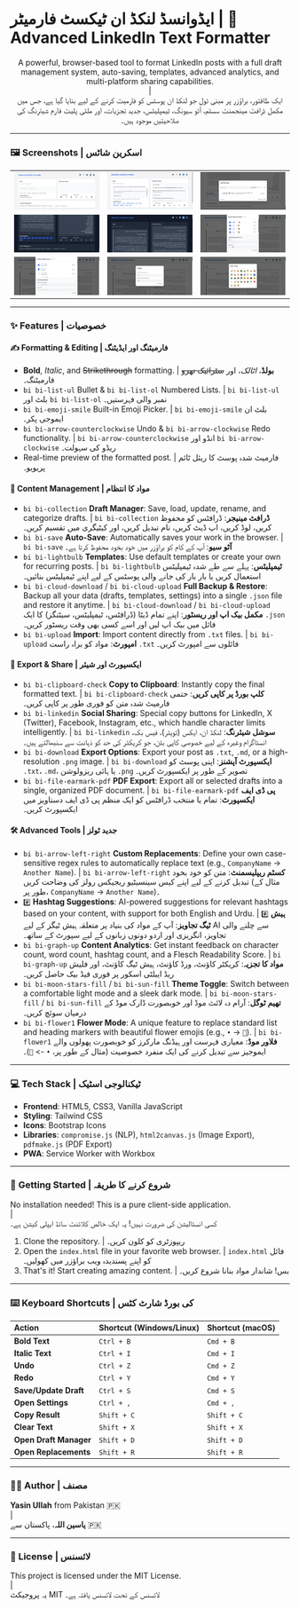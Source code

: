 #  ایڈوانسڈ لنکڈ ان ٹیکسٹ فارمیٹر | 🚀 Advanced LinkedIn Text Formatter

<p align="center">
  A powerful, browser-based tool to format LinkedIn posts with a full draft management system, auto-saving, templates, advanced analytics, and multi-platform sharing capabilities.
  <br> | <br>
  ایک طاقتور، براؤزر پر مبنی ٹول جو لنکڈ ان پوسٹس کو فارمیٹ کرنے کے لیے بنایا گیا ہے، جس میں مکمل ڈرافٹ مینجمنٹ سسٹم، آٹو سیونگ، ٹیمپلیٹس، جدید تجزیات، اور ملٹی پلیٹ فارم شیئرنگ کی صلاحیتیں موجود ہیں۔
</p>

---

### 🖼️ **Screenshots | اسکرین شاٹس**

<table>
  <tr>
    <td align="center"><img src="pic (1).png" width="100%"></td>
    <td align="center"><img src="pic (2).png" width="100%"></td>
    <td align="center"><img src="pic (3).png" width="100%"></td>
  </tr>
  <tr>
    <td align="center"><img src="pic (4).png" width="100%"></td>
    <td align="center"><img src="pic (5).png" width="100%"></td>
    <td align="center"><img src="pic (6).png" width="100%"></td>
  </tr>
    <tr>
    <td align="center"><img src="pic (7).png" width="100%"></td>
    <td align="center"><img src="pic (8).png" width="100%"></td>
    <td align="center"><img src="pic (9).png" width="100%"></td>
  </tr>
</table>

---

### ✨ **Features | خصوصیات**

#### ✍️ **Formatting & Editing | فارمیٹنگ اور ایڈیٹنگ**
- **Bold**, *Italic*, and ~~Strikethrough~~ formatting. | **بولڈ**، *اٹالک*، اور ~~سٹرائیک تھرو~~ فارمیٹنگ۔
- `bi bi-list-ul` Bullet & `bi bi-list-ol` Numbered Lists. | `bi bi-list-ul` بلٹ اور `bi bi-list-ol` نمبر والی فہرستیں۔
- `bi bi-emoji-smile` Built-in Emoji Picker. | `bi bi-emoji-smile` بلٹ ان ایموجی پکر۔
- `bi bi-arrow-counterclockwise` Undo & `bi bi-arrow-clockwise` Redo functionality. | `bi bi-arrow-counterclockwise` انڈو اور `bi bi-arrow-clockwise` ریڈو کی سہولت۔
- Real-time preview of the formatted post. | فارمیٹ شدہ پوسٹ کا ریئل ٹائم پریویو۔

#### 📂 **Content Management | مواد کا انتظام**
- `bi bi-collection` **Draft Manager**: Save, load, update, rename, and categorize drafts. | `bi bi-collection` **ڈرافٹ مینیجر**: ڈرافٹس کو محفوظ کریں، لوڈ کریں، اپ ڈیٹ کریں، نام تبدیل کریں، اور کیٹیگری میں تقسیم کریں۔
- `bi bi-save` **Auto-Save**: Automatically saves your work in the browser. | `bi bi-save` **آٹو سیو**: آپ کے کام کو براؤزر میں خود بخود محفوظ کرتا ہے۔
- `bi bi-lightbulb` **Templates**: Use default templates or create your own for recurring posts. | `bi bi-lightbulb` **ٹیمپلیٹس**: پہلے سے طے شدہ ٹیمپلیٹس استعمال کریں یا بار بار کی جانے والی پوسٹس کے لیے اپنے ٹیمپلیٹس بنائیں۔
- `bi bi-cloud-download` / `bi bi-cloud-upload` **Full Backup & Restore**: Backup all your data (drafts, templates, settings) into a single `.json` file and restore it anytime. | `bi bi-cloud-download` / `bi bi-cloud-upload` **مکمل بیک اپ اور ریسٹور**: اپنے تمام ڈیٹا (ڈرافٹس، ٹیمپلیٹس، سیٹنگز) کا ایک `.json` فائل میں بیک اپ لیں اور اسے کسی بھی وقت ریسٹور کریں۔
- `bi bi-upload` **Import**: Import content directly from `.txt` files. | `bi bi-upload` **امپورٹ**: مواد کو براہ راست `.txt` فائلوں سے امپورٹ کریں۔

#### 🚀 **Export & Share | ایکسپورٹ اور شیئر**
- `bi bi-clipboard-check` **Copy to Clipboard**: Instantly copy the final formatted text. | `bi bi-clipboard-check` **کلپ بورڈ پر کاپی کریں**: حتمی فارمیٹ شدہ متن کو فوری طور پر کاپی کریں۔
- `bi bi-linkedin` **Social Sharing**: Special copy buttons for LinkedIn, X (Twitter), Facebook, Instagram, etc., which handle character limits intelligently. | `bi bi-linkedin` **سوشل شیئرنگ**: لنکڈ ان، ایکس (ٹویٹر)، فیس بک، انسٹاگرام وغیرہ کے لیے خصوصی کاپی بٹن، جو کریکٹر کی حد کو ذہانت سے سنبھالتے ہیں۔
- `bi bi-download` **Export Options**: Export your post as `.txt`, `.md`, or a high-resolution `.png` image. | `bi bi-download` **ایکسپورٹ آپشنز**: اپنی پوسٹ کو `.txt`، `.md`، یا ہائی ریزولوشن `.png` تصویر کے طور پر ایکسپورٹ کریں۔
- `bi bi-file-earmark-pdf` **PDF Export**: Export all or selected drafts into a single, organized PDF document. | `bi bi-file-earmark-pdf` **پی ڈی ایف ایکسپورٹ**: تمام یا منتخب ڈرافٹس کو ایک منظم پی ڈی ایف دستاویز میں ایکسپورٹ کریں۔

#### 🛠️ **Advanced Tools | جدید ٹولز**
- `bi bi-arrow-left-right` **Custom Replacements**: Define your own case-sensitive regex rules to automatically replace text (e.g., `CompanyName` -> `Another Name`). | `bi bi-arrow-left-right` **کسٹم ریپلیسمنٹ**: متن کو خود بخود تبدیل کرنے کے لیے اپنے کیس سینسیٹیو ریجیکس رولز کی وضاحت کریں (مثال کے طور پر، `CompanyName` -> `Another Name`)۔
- `#️⃣` **Hashtag Suggestions**: AI-powered suggestions for relevant hashtags based on your content, with support for both English and Urdu. | `#️⃣` **ہیش ٹیگ تجاویز**: آپ کے مواد کی بنیاد پر متعلقہ ہیش ٹیگز کے لیے AI سے چلنے والی تجاویز، انگریزی اور اردو دونوں زبانوں کے لیے سپورٹ کے ساتھ۔
- `bi bi-graph-up` **Content Analytics**: Get instant feedback on character count, word count, hashtag count, and a Flesch Readability Score. | `bi bi-graph-up` **مواد کا تجزیہ**: کریکٹر کاؤنٹ، ورڈ کاؤنٹ، ہیش ٹیگ کاؤنٹ، اور فلیش ریڈ ایبلٹی اسکور پر فوری فیڈ بیک حاصل کریں۔
- `bi bi-moon-stars-fill` / `bi bi-sun-fill` **Theme Toggle**: Switch between a comfortable light mode and a sleek dark mode. | `bi bi-moon-stars-fill` / `bi bi-sun-fill` **تھیم ٹوگل**: آرام دہ لائٹ موڈ اور خوبصورت ڈارک موڈ کے درمیان سوئچ کریں۔
- `bi bi-flower1` **Flower Mode**: A unique feature to replace standard list and heading markers with beautiful flower emojis (e.g., `•` -> `🌹`). | `bi bi-flower1` **فلاور موڈ**: معیاری فہرست اور ہیڈنگ مارکرز کو خوبصورت پھولوں والے ایموجیز سے تبدیل کرنے کی ایک منفرد خصوصیت (مثال کے طور پر، `•` -> `🌹`)۔

---

### 💻 **Tech Stack | ٹیکنالوجی اسٹیک**
- **Frontend**: HTML5, CSS3, Vanilla JavaScript
- **Styling**: Tailwind CSS
- **Icons**: Bootstrap Icons
- **Libraries**: `compromise.js` (NLP), `html2canvas.js` (Image Export), `pdfmake.js` (PDF Export)
- **PWA**: Service Worker with Workbox

---

### 🚀 **Getting Started | شروع کرنے کا طریقہ**
No installation needed! This is a pure client-side application.
<br> | <br>
کسی انسٹالیشن کی ضرورت نہیں! یہ ایک خالص کلائنٹ سائڈ ایپلی کیشن ہے۔

1.  Clone the repository. | ریپوزٹری کو کلون کریں۔
2.  Open the `index.html` file in your favorite web browser. | `index.html` فائل کو اپنے پسندیدہ ویب براؤزر میں کھولیں۔
3.  That's it! Start creating amazing content. | بس! شاندار مواد بنانا شروع کریں۔

---

### ⌨️ **Keyboard Shortcuts | کی بورڈ شارٹ کٹس**

| Action | Shortcut (Windows/Linux) | Shortcut (macOS) |
| :--- | :--- | :--- |
| **Bold Text** | `Ctrl + B` | `Cmd + B` |
| **Italic Text** | `Ctrl + I` | `Cmd + I` |
| **Undo** | `Ctrl + Z` | `Cmd + Z` |
| **Redo** | `Ctrl + Y` | `Cmd + Y` |
| **Save/Update Draft** | `Ctrl + S` | `Cmd + S` |
| **Open Settings** | `Ctrl + ,` | `Cmd + ,` |
| **Copy Result** | `Shift + C` | `Shift + C` |
| **Clear Text** | `Shift + X` | `Shift + X` |
| **Open Draft Manager** | `Shift + D` | `Shift + D` |
| **Open Replacements** | `Shift + R` | `Shift + R` |

---

### 👨‍💻 **Author | مصنف**

**Yasin Ullah** from Pakistan 🇵🇰
<br> | <br>
**یاسین اللہ**، پاکستان سے 🇵🇰

---

### 📜 **License | لائسنس**

This project is licensed under the MIT License.
<br> | <br>
یہ پروجیکٹ MIT لائسنس کے تحت لائسنس یافتہ ہے۔